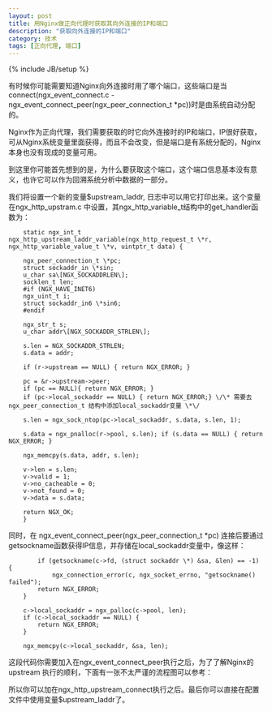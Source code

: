 ```yaml
---
layout: post
title: 用Nginx做正向代理时获取其向外连接的IP和端口
description: "获取向外连接的IP和端口"
category: 技术
tags: [正向代理, 端口]
---
```

{% include JB/setup %}

有时候你可能需要知道Nginx向外连接时用了哪个端口，这些端口是当connect(ngx_event_connect.c - ngx_event_connect_peer(ngx_peer_connection_t \*pc))时是由系统自动分配的。

Nginx作为正向代理，我们需要获取的时它向外连接时的IP和端口，IP很好获取，可从Nginx系统变量里面获得，而且不会改变，但是端口是有系统分配的，Nginx本身也没有现成的变量可用。

到这里你可能首先想到的是，为什么要获取这个端口，这个端口信息基本没有意义，也许它可以作为回溯系统分析中数据的一部分。

我们将设置一个新的变量$upstream_laddr, 日志中可以用它打印出来。这个变量在ngx_http_upstram.c 中设置，其ngx_http_variable_t结构中的get_handler函数为：

		static ngx_int_t ngx_http_upstream_laddr_variable(ngx_http_request_t \*r, ngx_http_variable_value_t \*v, uintptr_t data) {

		ngx_peer_connection_t \*pc; 
		struct sockaddr_in \*sin; 
		u_char sa\[NGX_SOCKADDRLEN\]; 
		socklen_t len; 
		#if (NGX_HAVE_INET6) 
		ngx_uint_t i; 
		struct sockaddr_in6 \*sin6; 
		#endif

		ngx_str_t s; 
		u_char addr\[NGX_SOCKADDR_STRLEN\];

		s.len = NGX_SOCKADDR_STRLEN; 
		s.data = addr;

		if (r->upstream == NULL) { return NGX_ERROR; }

		pc = &r->upstream->peer; 
		if (pc == NULL){ return NGX_ERROR; } 
		if (pc->local_sockaddr == NULL) { return NGX_ERROR;} \/\* 需要去ngx_peer_connection_t 结构中添加local_sockaddr变量 \*\/

		s.len = ngx_sock_ntop(pc->local_sockaddr, s.data, s.len, 1);

		s.data = ngx_pnalloc(r->pool, s.len); if (s.data == NULL) { return NGX_ERROR; }

		ngx_memcpy(s.data, addr, s.len);

		v->len = s.len; 
		v->valid = 1; 
		v->no_cacheable = 0; 
		v->not_found = 0; 
		v->data = s.data;

		return NGX_OK; 
		} 
		
同时，在 ngx_event_connect_peer(ngx_peer_connection_t \*pc) 连接后要通过getsockname函数获得IP信息，并存储在local_sockaddr变量中，像这样：

			if (getsockname(c->fd, (struct sockaddr \*) &sa, &len) == -1) {
    			ngx_connection_error(c, ngx_socket_errno, "getsockname() failed");
        	return NGX_ERROR;
    	}

    	c->local_sockaddr = ngx_palloc(c->pool, len);
    	if (c->local_sockaddr == NULL) {
        	return NGX_ERROR;
    	}

    	ngx_memcpy(c->local_sockaddr, &sa, len);
  
这段代码你需要加入在ngx_event_connect_peer执行之后，为了了解Nginx的upstream 执行的顺利，下面有一张不太严谨的流程图可以参考：

所以你可以加在ngx_http_upstream_connect执行之后。最后你可以直接在配置文件中使用变量$upstream_laddr了。
